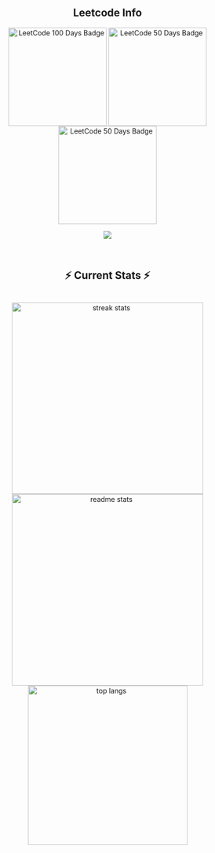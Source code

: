 <div align="center"> 
  <h2 align="center">Leetcode Info</h2> 
  <p align="center">
    <a href="https://leetcode.com/u/sam-2003/" target="_blank"><img align="center" src="https://assets.leetcode.com/static_assets/marketing/2024-100.gif" alt="LeetCode 100 Days Badge" height="200" width="200" /></a>
    <a href="https://leetcode.com/u/sam-2003/" target="_blank"><img align="center" src="https://assets.leetcode.com/static_assets/marketing/2024-50.gif" alt="LeetCode 50 Days Badge" height="200" width="200" /></a>
        <a href="https://leetcode.com/u/sam-2003/" target="_blank"><img align="center" src="https://assets.leetcode.com/static_assets/marketing/2025-50.gif" alt="LeetCode 50 Days Badge" height="200" width="200" /></a>

  </p>
  <p align="center">
    <img align=top flex-grow=1 src="https://leetcard.jacoblin.cool/sam-2003?theme=dark&font=Nunito&ext=heatmap" />
  </p>
  
<br/>
  <h2 align="center">⚡ Current Stats ⚡</h2>
<br>
<div align=center>
  <img width=390 src="https://streak-stats.demolab.com/?user=Soumya2719&count_private=true&theme=react&border_radius=10" alt="streak stats"/>
  <img width=390 src="https://github-readme-stats.vercel.app/api?username=Soumya2719&show_icons=true&theme=react&rank_icon=github&border_radius=10" alt="readme stats" />
  <img width=325 align="center" src="https://github-readme-stats.vercel.app/api/top-langs/?username=Soumya2719&hide=HTML&langs_count=8&layout=compact&theme=react&border_radius=10&size_weight=0.5&count_weight=0.5&exclude_repo=github-readme-stats" alt="top langs" />
</div>

  <br/>

<br/><br/>
